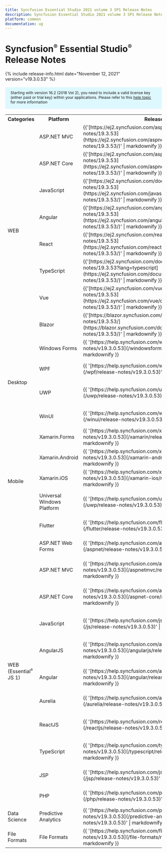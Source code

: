 ```yaml
---
title: Syncfusion Essential Studio 2021 volume 3 SP1 Release Notes  
description: Syncfusion Essential Studio 2021 volume 3 SP1 Release Notes  
platform: common
documentation: ug
---
```


# Syncfusion<sup style="font-size:70%">&reg;</sup> Essential Studio<sup style="font-size:70%">&reg;</sup>  Release Notes  

{% include release-info.html date="November 12, 2021"   version="v19.3.0.53" %} 

<style>
#license {
    font-size: .88em!important;
margin-top: 1.5em;     margin-bottom: 1.5em;
    background-color: #def8ff;
    padding: 10px 17px 14px;
}
</style>

<div id="license">
Starting with version 16.2 (2018 Vol 2), you need to include a valid license key (either paid or trial key) within your applications. 
Please refer to this <a href="/common/essential-studio/licensing/license-key">help topic</a> for more information 
</div>



<table>
<tr>
<th>
Categories</th><th>
Platform</th><th>
Release Notes</th><th>
Read Me</th></tr>
<tr>
<td rowspan="8">
WEB 
</td>
<td>
ASP.NET MVC
</td>
<td>{{'[https://ej2.syncfusion.com/aspnetmvc/documentation/release-notes/19.3.53](https://ej2.syncfusion.com/aspnetmvc/documentation/release-notes/19.3.53/)' | markdownify }}
</td>
<td>{{'[http://files2.syncfusion.com/Installs/v19.3.0.53/ReadMe/web/ASPMVC.html](http://files2.syncfusion.com/Installs/v19.3.0.53/ReadMe/web/ASPMVC.html)' | markdownify }}
</td>
</tr>
<tr>
<td>
ASP.NET Core	
</td>
<td>{{'[https://ej2.syncfusion.com/aspnetcore/documentation/release-notes/19.3.53](https://ej2.syncfusion.com/aspnetcore/documentation/release-notes/19.3.53/)' | markdownify }}
</td>
<td>{{'[http://files2.syncfusion.com/Installs/v19.3.0.53/ReadMe/web/ASPNETCORE.html](http://files2.syncfusion.com/Installs/v19.3.0.53/ReadMe/web/ASPNETCORE.html)' | markdownify }}
</td>
</tr>
<tr>
<td>
JavaScript
</td>
<td>{{'[https://ej2.syncfusion.com/documentation/release-notes/19.3.53](https://ej2.syncfusion.com/javascript/documentation/release-notes/19.3.53/)' | markdownify }}
</td>
<td>{{'[http://files2.syncfusion.com/Installs/v19.3.0.53/ReadMe/web/JavaScript.html](http://files2.syncfusion.com/Installs/v19.3.0.53/ReadMe/web/JavaScript.html)' | markdownify }}
</td>
</tr>
<tr>
<td>
Angular
</td>
<td>{{'[https://ej2.syncfusion.com/angular/documentation/release-notes/19.3.53](https://ej2.syncfusion.com/angular/documentation/release-notes/19.3.53/)' | markdownify }}
</td>
<td>{{'[http://files2.syncfusion.com/Installs/v19.3.0.53/ReadMe/web/Angular.html](http://files2.syncfusion.com/Installs/v19.3.0.53/ReadMe/web/Angular.html)' | markdownify }}
</td>
</tr>
<tr>
<td>
React
</td>
<td>{{'[https://ej2.syncfusion.com/react/documentation/release-notes/19.3.53](https://ej2.syncfusion.com/react/documentation/release-notes/19.3.53/)' | markdownify }}
</td>
<td>{{'[http://files2.syncfusion.com/Installs/v19.3.0.53/ReadMe/web/React.html](http://files2.syncfusion.com/Installs/v19.3.0.53/ReadMe/web/React.html)' | markdownify }}
</td>
</tr>
<tr>
<td>
TypeScript
</td>
<td>{{'[https://ej2.syncfusion.com/documentation/release-notes/19.3.53?lang=typescript](https://ej2.syncfusion.com/documentation/release-notes/19.3.53/)' | markdownify }}
</td>
<td>{{'[http://files2.syncfusion.com/Installs/v19.3.0.53/ReadMe/web/TypeScript.html](http://files2.syncfusion.com/Installs/v19.3.0.53/ReadMe/web/TypeScript.html)' | markdownify }}
</td>
</tr>
<tr>
<td>
Vue
</td>
<td>{{'[https://ej2.syncfusion.com/vue/documentation/release-notes/19.3.53](https://ej2.syncfusion.com/vue/documentation/release-notes/19.3.53/)' | markdownify }}
</td>
<td>{{'[http://files2.syncfusion.com/Installs/v19.3.0.53/ReadMe/web/Vue.html](http://files2.syncfusion.com/Installs/v19.3.0.53/ReadMe/web/Vue.html)' | markdownify }}
</td>
</tr>
<tr>
<td>
Blazor
</td>
<td>{{'[https://blazor.syncfusion.com/documentation/release-notes/19.3.53/](https://blazor.syncfusion.com/documentation/release-notes/19.3.53/)' | markdownify }}
</td>
<td>{{'[http://files2.syncfusion.com/Installs/v19.3.0.53/ReadMe/web/Blazor.html](http://files2.syncfusion.com/Installs/v19.3.0.53/ReadMe/web/Blazor.html)' | markdownify }}
</td>
</tr>
<tr>
<td rowspan="4">
Desktop
</td>
<td>
Windows Forms
</td>
<td>{{ '[https://help.syncfusion.com/windowsforms/release-notes/v19.3.0.53](/windowsforms/release-notes/v19.3.0.53)' | markdownify }}
</td>
<td>{{ '[http://files2.syncfusion.com/Installs/v19.3.0.53/ReadMe/WindowsForms.html](http://files2.syncfusion.com/Installs/v19.3.0.53/ReadMe/WindowsForms.html)' | markdownify }}
</td>
</tr>
<tr>
<td>
WPF
</td>
<td>{{ '[https://help.syncfusion.com/wpf/release-notes/v19.3.0.53](/wpf/release-notes/v19.3.0.53)' | markdownify }}
</td>
<td>{{ '[http://files2.syncfusion.com/Installs/v19.3.0.53/ReadMe/WPF.html](http://files2.syncfusion.com/Installs/v19.3.0.53/ReadMe/WPF.html)' | markdownify }}
</td>
</tr>
<tr>
<td>
UWP
</td>
<td>{{ '[https://help.syncfusion.com/uwp/release-notes/v19.3.0.53](/uwp/release-notes/v19.3.0.53)' | markdownify }}
</td>
<td>{{ '[http://files2.syncfusion.com/Installs/v19.3.0.53/ReadMe/UniversalWindows.html](http://files2.syncfusion.com/Installs/v19.3.0.53/ReadMe/UniversalWindows.html)' | markdownify }}
</td>
</tr>
<tr>
<td>
WinUI
</td>
<td>{{ '[https://help.syncfusion.com/winui/release-notes/v19.3.0.53](/winui/release-notes/v19.3.0.53)' | markdownify }}
</td>
<td>{{ '[http://files2.syncfusion.com/Installs/v19.3.0.53/ReadMe/WinUI.html](http://files2.syncfusion.com/Installs/v19.3.0.53/ReadMe/WinUI.html)' | markdownify }}
</td>
</tr>
<tr>
<td rowspan="5">
Mobile
</td>
<td>
Xamarin.Forms
</td>
<td>{{ '[https://help.syncfusion.com/xamarin/release-notes/v19.3.0.53](/xamarin/release-notes/v19.3.0.53)' | markdownify }}
</td>
<td>{{ '[http://files2.syncfusion.com/Installs/v19.3.0.53/ReadMe/Xamarin_Forms.html](http://files2.syncfusion.com/Installs/v19.3.0.53/ReadMe/Xamarin_Forms.html)' | markdownify }}
</td>
</tr>
<tr>
<td>
Xamarin.Android
</td>
<td>{{ '[https://help.syncfusion.com/xamarin-android/release-notes/v19.3.0.53](/xamarin-android/release-notes/v19.3.0.53)' | markdownify }}
</td>
<td>{{ '[http://files2.syncfusion.com/Installs/v19.3.0.53/ReadMe/Xamarin_Forms.html](http://files2.syncfusion.com/Installs/v19.3.0.53/ReadMe/Xamarin_Forms.html)' | markdownify }}
</td>
</tr>
<tr>
<td>
Xamarin.iOS
</td>
<td>{{ '[https://help.syncfusion.com/xamarin-ios/release-notes/v19.3.0.53](/xamarin-ios/release-notes/v19.3.0.53)' | markdownify }}
</td>
<td>{{ '[http://files2.syncfusion.com/Installs/v19.3.0.53/ReadMe/Xamarin_Forms.html](http://files2.syncfusion.com/Installs/v19.3.0.53/ReadMe/Xamarin_Forms.html)' | markdownify }}
</td>
</tr>
<tr>
<td>
Universal Windows Platform
</td>
<td>{{ '[https://help.syncfusion.com/uwp/release-notes/v19.3.0.53](/uwp/release-notes/v19.3.0.53)' | markdownify }}
</td>
<td>{{ '[http://files2.syncfusion.com/Installs/v19.3.0.53/ReadMe/UniversalWindows.html](http://files2.syncfusion.com/Installs/v19.3.0.53/ReadMe/UniversalWindows.html)' | markdownify }}
</td>
</tr>
<tr>
<td>
Flutter
</td>
<td>{{ '[https://help.syncfusion.com/flutter/release-notes/v19.3.0.53](/flutter/release-notes/v19.3.0.53)' | markdownify }}
</td>
<td>{{ '[http://files2.syncfusion.com/Installs/v19.3.0.53/ReadMe/Flutter.html](http://files2.syncfusion.com/Installs/v19.3.0.53/ReadMe/Flutter.html)' | markdownify }}
</td>
</tr>
<tr>
<td rowspan="11">
WEB (Essential<sup style="font-size:70%">&reg;</sup> JS 1)
</td>
<td>
ASP.NET Web Forms
</td>
<td>{{ '[https://help.syncfusion.com/aspnet/release-notes/v19.3.0.53](/aspnet/release-notes/v19.3.0.53)' | markdownify }}
</td>
<td>{{ '[http://files2.syncfusion.com/Installs/v19.3.0.53/ReadMe/essential-js1/ASP.html](http://files2.syncfusion.com/Installs/v19.3.0.53/ReadMe/essential-js1/ASP.html)' | markdownify }}
</td>
</tr>
<tr>
<td>
ASP.NET MVC
</td>
<td>{{ '[https://help.syncfusion.com/aspnetmvc/release-notes/v19.3.0.53](/aspnetmvc/release-notes/v19.3.0.53)' | markdownify }}
</td>
<td>{{ '[http://files2.syncfusion.com/Installs/v19.3.0.53/ReadMe/essential-js1/ASPMVC.html](http://files2.syncfusion.com/Installs/v19.3.0.53/ReadMe/essential-js1/ASPMVC.html)' | markdownify }}
</td>
</tr>
<tr>
<td>
ASP.NET Core
</td>
<td>{{ '[https://help.syncfusion.com/aspnet-core/release-notes/v19.3.0.53](/aspnet-core/release-notes/v19.3.0.53)' | markdownify }}
</td>
<td>
{{ '[http://files2.syncfusion.com/Installs/v19.3.0.53/ReadMe/essential-js1/ASPNETCORE.html](http://files2.syncfusion.com/Installs/v19.3.0.53/ReadMe/essential-js1/ASPNETCORE.html)' | markdownify }}
</td>
</tr>
<tr>
<td>
JavaScript
</td>
<td>{{ '[https://help.syncfusion.com/js/release-notes/v19.3.0.53](/js/release-notes/v19.3.0.53)' | markdownify }}
</td>
<td>{{ '[http://files2.syncfusion.com/Installs/v19.3.0.53/ReadMe/essential-js1/JavaScript.html](http://files2.syncfusion.com/Installs/v19.3.0.53/ReadMe/essential-js1/JavaScript.html)' | markdownify }}
</td>
</tr>
<tr>
<td>
AngularJS
</td>
<td>{{ '[https://help.syncfusion.com/angularjs/release-notes/v19.3.0.53](/angularjs/release-notes/v19.3.0.53)' | markdownify }}
</td>
<td>{{ '[http://files2.syncfusion.com/Installs/v19.3.0.53/ReadMe/essential-js1/AngularJS.html](http://files2.syncfusion.com/Installs/v19.3.0.53/ReadMe/essential-js1/AngularJS.html)' | markdownify }}
</td>
</tr>
<tr>
<td>
Angular
</td>
<td>{{ '[https://help.syncfusion.com/angular/release-notes/v19.3.0.53](/angular/release-notes/v19.3.0.53)' | markdownify }}
</td>
<td>{{ '[http://files2.syncfusion.com/Installs/v19.3.0.53/ReadMe/essential-js1/Angular.html](http://files2.syncfusion.com/Installs/v19.3.0.53/ReadMe/essential-js1/Angular.html)' | markdownify }}
</td>
</tr>
<tr>
<td>
Aurelia
</td>
<td>{{ '[https://help.syncfusion.com/aurelia/release-notes/v19.3.0.53](/aurelia/release-notes/v19.3.0.53)' | markdownify }}
</td>
<td>{{ '[http://files2.syncfusion.com/Installs/v19.3.0.53/ReadMe/essential-js1/Aurelia.html](http://files2.syncfusion.com/Installs/v19.3.0.53/ReadMe/essential-js1/Aurelia.html)' | markdownify }}
</td>
</tr>
<tr>
<td>
ReactJS
</td>
<td>{{ '[https://help.syncfusion.com/reactjs/release-notes/v19.3.0.53](/reactjs/release-notes/v19.3.0.53)' | markdownify }}
</td>
<td>{{ '[http://files2.syncfusion.com/Installs/v19.3.0.53/ReadMe/essential-js1/ReactJS.html](http://files2.syncfusion.com/Installs/v19.3.0.53/ReadMe/essential-js1/ReactJS.html)' | markdownify }}
</td>
</tr>
<tr>
<td>
TypeScript
</td>
<td>{{ '[https://help.syncfusion.com/typescript/release-notes/v19.3.0.53](/typescript/release-notes/v19.3.0.53)' | markdownify }}
</td>
<td>{{ '[http://files2.syncfusion.com/Installs/v19.3.0.53/ReadMe/essential-js1/TypeScript.html](http://files2.syncfusion.com/Installs/v19.3.0.53/ReadMe/essential-js1/TypeScript.html)' | markdownify }}
</td>
</tr>
<tr>
<td>
JSP
</td>
<td>{{ '[https://help.syncfusion.com/jsp/release-notes/v19.3.0.53](/jsp/release-notes/v19.3.0.53)' | markdownify }}
</td>
<td>{{ '[http://files2.syncfusion.com/Installs/v19.3.0.53/ReadMe/essential-js1/JSP.html](http://files2.syncfusion.com/Installs/v19.3.0.53/ReadMe/essential-js1/JSP.html)' | markdownify }}
</td>
</tr>
<tr>
<td>
PHP
</td>
<td>{{ '[https://help.syncfusion.com/php/release-notes/v19.3.0.53](/php/release-notes/v19.3.0.53)' | markdownify }}
</td>
<td>{{ '[http://files2.syncfusion.com/Installs/v19.3.0.53/ReadMe/essential-js1/PHP.html](http://files2.syncfusion.com/Installs/v19.3.0.53/ReadMe/essential-js1/PHP.html)' | markdownify }}
</td>
</tr>
<tr>
<td>
Data Science
</td>
<td>
Predictive Analytics
</td>
<td>{{ '[https://help.syncfusion.com/predictive-analytics/release-notes/v19.3.0.53](/predictive-analytics/release-notes/v19.3.0.53)' | markdownify }}
</td>
<td>
</td>
</tr>
<tr>
<td>
File Formats
</td>
<td>
File Formats
</td>
<td>{{ '[https://help.syncfusion.com/file-formats/release-notes/v19.3.0.53](/file-formats/release-notes/v19.3.0.53)' | markdownify }}
</td>
<td>
</td>
</tr>
</table>